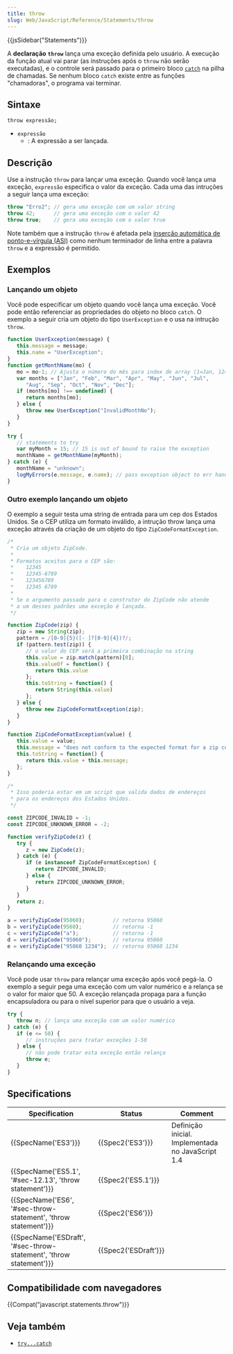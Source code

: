 ```yaml
---
title: throw
slug: Web/JavaScript/Reference/Statements/throw
---
```


{{jsSidebar("Statements")}}

A **declaração** **`throw`** lança uma exceção definida pelo usuário. A execução da função atual vai parar (as instruções após o `throw` não serão executadas), e o controle será passado para o primeiro bloco [`catch`](/pt-BR/docs/Web/JavaScript/Reference/Statements/try...catch) na pilha de chamadas. Se nenhum bloco `catch` existe entre as funções "chamadoras", o programa vai terminar.

## Sintaxe

```
throw expressão;
```

- `expressão`
  - : A expressão a ser lançada.

## Descrição

Use a instrução `throw` para lançar uma exceção. Quando você lança uma exceção, `expressão` especifica o valor da exceção. Cada uma das intruções a seguir lança uma exceção:

```js
throw "Erro2"; // gera uma exceção com um valor string
throw 42;      // gera uma exceção com o valor 42
throw true;    // gera uma exceção com o valor true
```

Note também que a instrução `throw` é afetada pela [inserção automática de ponto-e-vírgula (ASI)](/pt-BR/docs/Web/JavaScript/Reference/Lexical_grammar#Automatic_semicolon_insertion) como nenhum terminador de linha entre a palavra `throw` e a expressão é permitido.

## Exemplos

### Lançando um objeto

Você pode especificar um objeto quando você lança uma exceção. Você pode então referenciar as propriedades do objeto no bloco `catch`. O exemplo a seguir cria um objeto do tipo `UserException` e o usa na intrução `throw`.

```js
function UserException(message) {
   this.message = message;
   this.name = "UserException";
}
function getMonthName(mo) {
   mo = mo-1; // Ajusta o número do mês para index de array (1=Jan, 12=Dec)
   var months = ["Jan", "Feb", "Mar", "Apr", "May", "Jun", "Jul",
      "Aug", "Sep", "Oct", "Nov", "Dec"];
   if (months[mo] !== undefined) {
      return months[mo];
   } else {
      throw new UserException("InvalidMonthNo");
   }
}

try {
   // statements to try
   var myMonth = 15; // 15 is out of bound to raise the exception
   monthName = getMonthName(myMonth);
} catch (e) {
   monthName = "unknown";
   logMyErrors(e.message, e.name); // pass exception object to err handler
}
```

### Outro exemplo lançando um objeto

O exemplo a seguir testa uma string de entrada para um cep dos Estados Unidos. Se o CEP utiliza um formato inválido, a intrução throw lança uma exceção através da criação de um objeto do tipo `ZipCodeFormatException`.

```js
/*
 * Cria um objeto ZipCode.
 *
 * Formatos aceitos para o CEP são:
 *    12345
 *    12345-6789
 *    123456789
 *    12345 6789
 *
 * Se o argumento passado para o construtor do ZipCode não atende
 * a um desses padrões uma exceção é lançada.
 */

function ZipCode(zip) {
   zip = new String(zip);
   pattern = /[0-9]{5}([- ]?[0-9]{4})?/;
   if (pattern.test(zip)) {
      // o valor do CEP será a primeira combinação na string
      this.value = zip.match(pattern)[0];
      this.valueOf = function() {
         return this.value
      };
      this.toString = function() {
         return String(this.value)
      };
   } else {
      throw new ZipCodeFormatException(zip);
   }
}

function ZipCodeFormatException(value) {
   this.value = value;
   this.message = "does not conform to the expected format for a zip code";
   this.toString = function() {
      return this.value + this.message;
   };
}

/*
 * Isso poderia estar em um script que valida dados de endereços
 * para os endereços dos Estados Unidos.
 */

const ZIPCODE_INVALID = -1;
const ZIPCODE_UNKNOWN_ERROR = -2;

function verifyZipCode(z) {
   try {
      z = new ZipCode(z);
   } catch (e) {
      if (e instanceof ZipCodeFormatException) {
         return ZIPCODE_INVALID;
      } else {
         return ZIPCODE_UNKNOWN_ERROR;
      }
   }
   return z;
}

a = verifyZipCode(95060);         // retorna 95060
b = verifyZipCode(9560);          // retorna -1
c = verifyZipCode("a");           // retorna -1
d = verifyZipCode("95060");       // retorna 95060
e = verifyZipCode("95060 1234");  // retorna 95060 1234
```

### Relançando uma exceção

Você pode usar `throw` para relançar uma exceção após você pegá-la. O exemplo a seguir pega uma exceção com um valor numérico e a relança se o valor for maior que 50. A exceção relançada propaga para a função encapsuladora ou para o nível superior para que o usuário a veja.

```js
try {
   throw n; // lança uma exceção com um valor numérico
} catch (e) {
   if (e <= 50) {
      // instruções para tratar exceções 1-50
   } else {
      // não pode tratar esta exceção então relança
      throw e;
   }
}
```

## Specifications

| Specification                                                                            | Status                       | Comment                                           |
| ---------------------------------------------------------------------------------------- | ---------------------------- | ------------------------------------------------- |
| {{SpecName('ES3')}}                                                                 | {{Spec2('ES3')}}         | Definição inicial. Implementada no JavaScript 1.4 |
| {{SpecName('ES5.1', '#sec-12.13', 'throw statement')}}                 | {{Spec2('ES5.1')}}     |                                                   |
| {{SpecName('ES6', '#sec-throw-statement', 'throw statement')}}     | {{Spec2('ES6')}}         |                                                   |
| {{SpecName('ESDraft', '#sec-throw-statement', 'throw statement')}} | {{Spec2('ESDraft')}} |                                                   |

## Compatibilidade com navegadores

{{Compat("javascript.statements.throw")}}

## Veja também

- [`try...catch`](/pt-BR/docs/Web/JavaScript/Reference/Statements/try...catch)
